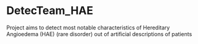 # DetecTeam_HAE
Project aims to detect most notable characteristics of Hereditary Angioedema (HAE) (rare disorder) out of artificial descriptions of patients
